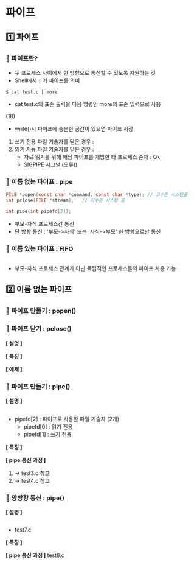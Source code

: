 
# 파이프




## 1️⃣ 파이프

### 🎯 파이프란?
- 두 프로세스 사이에서 한 방향으로 통신할 수 있도록 지원하는 것
- Shell에서 `|` 가 파이프를 의미
```shell
$ cat test.c | more
```
- cat test.c의 표준 출력을 다음 명령인 more의 표준 입력으로 사용

(18)
- write()시 파이프에 충분한 공간이 있으면 파이프 저장
1. 쓰기 전용 파일 기술자를 닫은 경우 :
2. 읽기 저뇽 파일 기술자를 닫은 경우 : 
    - 자료 읽기를 위해 해당 파이프를 개방햔 타 프로세스 존재 : Ok
    - SIGPIPE 시그널 (오류))



### 🎯 이름 없는 파이프 : pipe
```c
FILE *popen(const char *command, const char *type); // 고수준 시스템콜
int pclose(FILE *stream);   // 저수준 시스템 콜

int pipe(int pipefd[2]);
```
- 부모-자식 프로세스간 통신
- 단 방향 통신 : '부모->자식' 또는 '자식->부모' 한 방향으로만 통신



### 🎯 이름 있는 파이프 : FIFO
```
```
- 부모-자식 프로세스 관계가 아닌 독립적인 프로세스들의 파이프 사용 가능






## 2️⃣ 이름 없는 파이프



### 🎯 파이프 만들기 : popen()



### 🎯 파이프 닫기 : pclose()

**[ 설명 ]**

**[ 특징 ]**

**[ 예제 ]**



### 🎯 파이프 만들기 : pipe()

**[ 설명 ]**
```c
```
- pipefd[2] : 파이프로 사용할 파일 기술자 (2개)
    - pipefd[0] : 읽기 전용
    - pipefd[1] : 쓰기 전용

**[ 특징 ]**

**[ pipe 통신 과정 ]**
1. -> test3.c 참고
2. -> test4.c 참고



### 🎯 양방향 통신 : pipe()

**[ 설명 ]**
```c
```
- test7.c

**[ 특징 ]**

**[ pipe 통신 과정 ]**
test8.c

```
```

